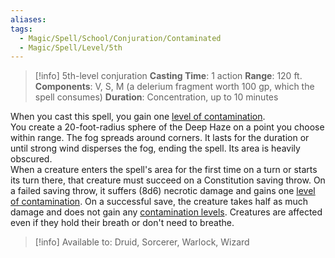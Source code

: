 ```yaml
---
aliases: 
tags:
  - Magic/Spell/School/Conjuration/Contaminated
  - Magic/Spell/Level/5th
---
```

>[!info]
>5th-level conjuration
>**Casting Time**: 1 action
>**Range**: 120 ft.
>**Components**: V, S, M (a delerium fragment worth 100 gp, which the spell consumes)
>**Duration**: Concentration, up to 10 minutes

When you cast this spell, you gain one [level of contamination](https://5e.tools/adventure.html#DoDk,12).<br>
You create a 20-foot-radius sphere of the Deep Haze on a point you choose within range. The fog spreads around corners. It lasts for the duration or until strong wind disperses the fog, ending the spell. Its area is heavily obscured.<br>
When a creature enters the spell's area for the first time on a turn or starts its turn there, that creature must succeed on a Constitution saving throw. On a failed saving throw, it suffers (8d6) necrotic damage and gains one [level of contamination](https://5e.tools/adventure.html#DoDk,12). On a successful save, the creature takes half as much damage and does not gain any [contamination levels](https://5e.tools/adventure.html#DoDk,12). Creatures are affected even if they hold their breath or don't need to breathe.<br>
>[!info] Available to:
>Druid, Sorcerer, Warlock, Wizard